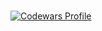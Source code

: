 #
[![Codewars Profile](https://www.codewars.com/users/SaveliyKochanov/badges/large)](https://www.codewars.com/users/your_username)
#
